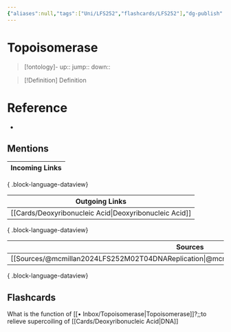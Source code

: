 ```yaml
---
{"aliases":null,"tags":["Uni/LFS252","flashcards/LFS252"],"dg-publish":true,"permalink":"/inbox/topoisomerase/","dgPassFrontmatter":true}
---
```


# Topoisomerase

> [!ontology]-
> up:: 
> jump:: 
> down:: 

> [!Definition] Definition

# Reference

- 

## Mentions

| Incoming Links |
| -------------- |

{ .block-language-dataview}

| Outgoing Links                                            |
| --------------------------------------------------------- |
| [[Cards/Deoxyribonucleic Acid\|Deoxyribonucleic Acid]] |

{ .block-language-dataview}

| Sources                                                                                         |
| ----------------------------------------------------------------------------------------------- |
| [[Sources/@mcmillan2024LFS252M02T04DNAReplication\|@mcmillan2024LFS252M02T04DNAReplication]] |

{ .block-language-dataview}

## Flashcards

What is the function of [[• Inbox/Topoisomerase\|Topoisomerase]]?;;to relieve supercoiling of [[Cards/Deoxyribonucleic Acid\|DNA]]
<!--SR:!2024-09-02,1,230-->